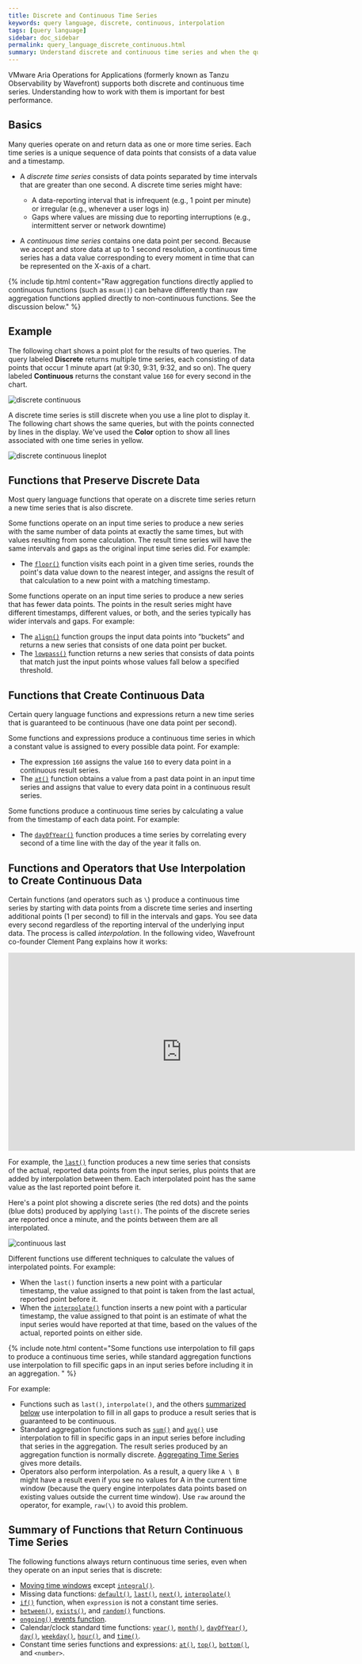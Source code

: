 ```yaml
---
title: Discrete and Continuous Time Series
keywords: query language, discrete, continuous, interpolation
tags: [query language]
sidebar: doc_sidebar
permalink: query_language_discrete_continuous.html
summary: Understand discrete and continuous time series and when the query engine performs interpolation.
---
```


VMware Aria Operations for Applications (formerly known as Tanzu Observability by Wavefront) supports both discrete and continuous time series. Understanding how to work with them is important for best performance.

## Basics

Many queries operate on and return data as one or more time series. Each time series is a unique sequence of data points that consists of a data value and a timestamp.

* A _discrete time series_ consists of data points separated by time intervals that are greater than one second. A discrete time series might have:
  * A data-reporting interval that is infrequent (e.g., 1 point per minute) or irregular (e.g., whenever a user logs in)
  * Gaps where values are missing due to reporting interruptions (e.g., intermittent server or network downtime)

* A _continuous time series_ contains one data point per second. Because we accept and store data at up to 1 second resolution, a continuous time series has a data value corresponding to every moment in time that can be represented on the X-axis of a chart.

{% include tip.html content="Raw aggregation functions directly applied to continuous functions (such as `msum()`) can behave differently than raw aggregation functions applied directly to non-continuous functions. See the discussion below." %}

## Example

The following chart shows a point plot for the results of two queries. The query labeled **Discrete** returns multiple time series, each consisting of data points that occur 1 minute apart (at 9:30, 9:31, 9:32, and so on). The query labeled **Continuous** returns the constant value `160` for every second in the chart.

![discrete continuous](images/query_language_discrete_continuous.png)

A discrete time series is still discrete when you use a line plot to display it. The following chart shows the same queries, but with the points connected by lines in the display. We've used the **Color** option to show all lines associated with one time series in yellow.

![discrete continuous lineplot](images/query_language_discrete_continuous_lineplot.png)


## Functions that Preserve Discrete Data

Most query language functions that operate on a discrete time series return a new time series that is also discrete.

Some functions operate on an input time series to produce a new series with the same number of data points at exactly the same times, but with values resulting from some calculation.  The result time series will have the same intervals and gaps as the original input time series did. For example:
* The [`floor()`](ts_floor.html) function visits each point in a given time series, rounds the point's data value down to the nearest integer, and assigns the result of that calculation to a new point with a matching timestamp.

Some functions operate on an input time series to produce a new series that has fewer data points. The points in the result series might have different timestamps, different values, or both, and the series typically has wider intervals and gaps. For example:
* The [`align()`](ts_align.html) function groups the input data points into “buckets” and returns a new series that consists of one data point per bucket.
* The [`lowpass()`](ts_lowpass.html) function returns a new series that consists of data points that match just the input points whose values fall below a specified threshold.



## Functions that Create Continuous Data

Certain query language functions and expressions return a new time series that is guaranteed to be continuous (have one data point per second).

Some functions and expressions produce a continuous time series in which a constant value is assigned to every possible data point. For example:
* The expression `160` assigns the value `160` to every data point in a continuous result series.
* The [`at()`](ts_at.html) function obtains a value from a past data point in an input time series and assigns that value to every data point in a continuous result series.

Some functions produce a continuous time series by calculating a value from the timestamp of each data point. For example:
* The [`dayOfYear()`](ts_dayOfYear.html) function produces a time series by correlating every second of a time line with the day of the year it falls on.

## Functions and Operators that Use Interpolation to Create Continuous Data

Certain functions (and operators such as `\`) produce a continuous time series by starting with data points from a discrete time series and inserting additional points (1 per second) to fill in the intervals and gaps. You see data every second regardless of the reporting interval of the underlying input data. The process is called _interpolation_. In the following video, Wavefrount co-founder Clement Pang explains how it works:

<p>
<iframe id="kmsembed-1_afml14zm" width="700" height="400" src="https://vmwaretv.vmware.com/embed/secure/iframe/entryId/1_afml14zm/uiConfId/49694343/pbc/252649793/st/0" class="kmsembed" allowfullscreen webkitallowfullscreen mozAllowFullScreen allow="autoplay *; fullscreen *; encrypted-media *" referrerPolicy="no-referrer-when-downgrade" frameborder="0" title="Time Series and Interpolation"></iframe>
</p>

For example, the [`last()`](ts_last.html) function produces a new time series that consists of the actual, reported data points from the input series, plus points that are added by interpolation between them. Each interpolated point has the same value as the last reported point before it.

Here's a point plot showing a discrete series (the red dots) and the points (blue dots) produced by applying `last()`. The points of the discrete series are reported once a minute, and the points between them are all interpolated.

![continuous last](images/query_language_continuous_last.png)

Different functions use different techniques to calculate the values of interpolated points. For example:
* When the `last()` function inserts a new point with a particular timestamp, the value assigned to that point is taken from the last actual, reported point before it.
* When the [`interpolate()`](ts_interpolate.html) function inserts a new point with a particular timestamp, the value assigned to that point is an estimate of what the input series would have reported at that time, based on the values of the actual, reported points on either side.

{% include note.html content="Some functions use interpolation to fill gaps to produce a continuous time series, while standard aggregation functions use interpolation to fill specific gaps in an input series before including it in an aggregation. " %}

For example:
* Functions such as `last()`, `interpolate()`, and the others [summarized below](#summary-of-functions-that-return-continuous-time-series) use interpolation to fill in all gaps to produce a result series that is guaranteed to be continuous.
* Standard aggregation functions such as [`sum()`](ts_sum.html) and [`avg()`](ts_avg.html) use interpolation to fill in specific gaps in an input series before including that series in the aggregation. The result series produced by an aggregation function is normally discrete. [Aggregating Time Series](query_language_aggregate_functions.html) gives more details.
* Operators also perform interpolation. As a result, a query like `A \ B` might have a result even if you see no values for A in the current time window (because the query engine interpolates data points based on existing values outside the current time window). Use `raw` around the operator, for example, `raw(\)` to avoid this problem.

## Summary of Functions that Return Continuous Time Series

The following functions always return continuous time series, even when they operate on an input series that is discrete:

* [Moving time windows](query_language_reference.html#moving-window-time-functions) except [`integral()`](ts_integral.html).
* Missing data functions: [`default()`](ts_default.html), [`last()`](ts_last.html), [`next()`](ts_next.html), [`interpolate()`](ts_interpolate.html)
* [`if()`](ts_if.html) function, when `expression` is not a constant time series.
* [`between()`](ts_between.html), [`exists()`](ts_exists.html), and [`random()`](ts_random.html) functions.
* [`ongoing()` events function](events_queries_advanced.html#event-set-to-time-series-conversion-functions).
* Calendar/clock standard time functions: [`year()`](ts_year.html), [`month()`](ts_month.html), [`dayOfYear()`](ts_dayOfYear.html), [`day()`](ts_day.html), [`weekday()`](ts_weekday.html), [`hour()`](ts_hour.html), and [`time()`](ts_time.html).
* Constant time series functions and expressions: [`at()`](ts_at.html), [`top()`](ts_top.html), [`bottom()`](ts_bottom.html), and `<number>`.

